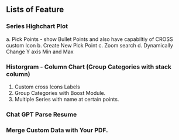 ## Lists of Feature
  ### Series Highchart Plot
   a. Pick Points - show Bullet Points and also have capabiltiy of CROSS custom Icon
   b. Create New Pick Point
   c. Zoom search
   d. Dynamically Change Y axis Min and Max
  ### Historgram - Column Chart (Group Categories with stack column)
  1. Custom cross Icons Labels
  2. Group Categories with Boost Module.
  3. Multiple Series with name at certain points.
 ### Chat GPT Parse Resume
 ### Merge Custom Data with Your PDF.
  


  


